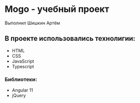 # Mogo - учебный проект
Выполнил Шишкин Артём
## В проекте использовались технолигии:
 - HTML
 - CSS
 - JavaScript
 - Typescript
### Библиотеки:
  - Angular 11
  - jQuery
